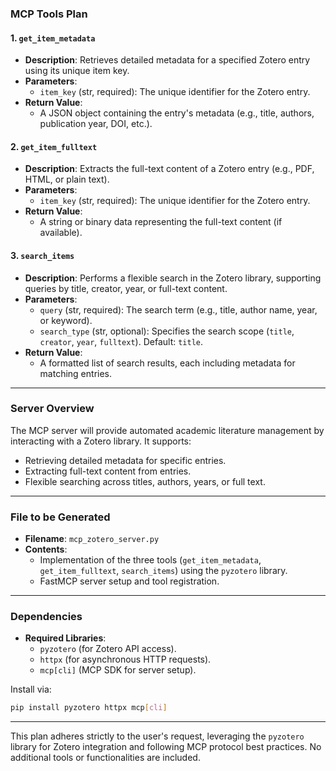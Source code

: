 ### **MCP Tools Plan**

#### **1. `get_item_metadata`**
- **Description**: Retrieves detailed metadata for a specified Zotero entry using its unique item key.  
- **Parameters**:  
  - `item_key` (str, required): The unique identifier for the Zotero entry.  
- **Return Value**:  
  - A JSON object containing the entry's metadata (e.g., title, authors, publication year, DOI, etc.).  

#### **2. `get_item_fulltext`**  
- **Description**: Extracts the full-text content of a Zotero entry (e.g., PDF, HTML, or plain text).  
- **Parameters**:  
  - `item_key` (str, required): The unique identifier for the Zotero entry.  
- **Return Value**:  
  - A string or binary data representing the full-text content (if available).  

#### **3. `search_items`**  
- **Description**: Performs a flexible search in the Zotero library, supporting queries by title, creator, year, or full-text content.  
- **Parameters**:  
  - `query` (str, required): The search term (e.g., title, author name, year, or keyword).  
  - `search_type` (str, optional): Specifies the search scope (`title`, `creator`, `year`, `fulltext`). Default: `title`.  
- **Return Value**:  
  - A formatted list of search results, each including metadata for matching entries.  

---

### **Server Overview**  
The MCP server will provide automated academic literature management by interacting with a Zotero library. It supports:  
- Retrieving detailed metadata for specific entries.  
- Extracting full-text content from entries.  
- Flexible searching across titles, authors, years, or full text.  

---

### **File to be Generated**  
- **Filename**: `mcp_zotero_server.py`  
- **Contents**:  
  - Implementation of the three tools (`get_item_metadata`, `get_item_fulltext`, `search_items`) using the `pyzotero` library.  
  - FastMCP server setup and tool registration.  

---

### **Dependencies**  
- **Required Libraries**:  
  - `pyzotero` (for Zotero API access).  
  - `httpx` (for asynchronous HTTP requests).  
  - `mcp[cli]` (MCP SDK for server setup).  

Install via:  
```bash
pip install pyzotero httpx mcp[cli]
```  

--- 

This plan adheres strictly to the user's request, leveraging the `pyzotero` library for Zotero integration and following MCP protocol best practices. No additional tools or functionalities are included.